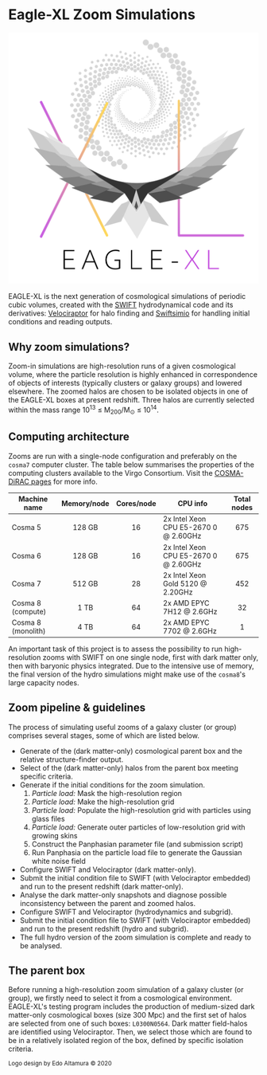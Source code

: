 Eagle-XL Zoom Simulations
==========
![EAGLE-XL Logo](img/xl-logo-light-crop.png)

EAGLE-XL is the next generation of cosmological simulations of periodic cubic volumes, created with the [SWIFT](https://github.com/SWIFTSIM) 
hydrodynamical code and its derivatives: [Velociraptor](https://github.com/SWIFTSIM/velociraptor-python) for halo finding 
and [Swiftsimio](https://github.com/SWIFTSIM/swiftsimio) for handling initial conditions and reading outputs.

Why zoom simulations?
------------
Zoom-in simulations are high-resolution runs of a given cosmological volume, where the particle resolution is highly
enhanced in correspondence of objects of interests (typically clusters or galaxy groups) and lowered elsewhere.
The zoomed halos are chosen to be isolated objects in one of the EAGLE-XL boxes at present redshift. Three halos
are currently selected within the mass range   10<sup>13</sup> &leq; M<sub>200</sub>/M<sub>&odot;</sub> &leq; 10<sup>14</sup>.

Computing architecture
------------
Zooms are run with a single-node configuration and preferably on the `cosma7` computer cluster. The table below summarises
the properties of the computing clusters available to the Virgo Consortium. Visit the [COSMA-DiRAC pages](https://www.dur.ac.uk/icc/cosma/)
for more info. 

| Machine name       | Memory/node   | Cores/node  | CPU info                                       | Total nodes        |
| ------------------ |:-------------:|:-----------:| ---------------------------------------------- |:------------------:|
| Cosma 5            | 128 GB        |   16        |   2x Intel Xeon CPU E5-2670 0 @ 2.60GHz        |   675              |
| Cosma 6            | 128 GB        |   16        |   2x Intel Xeon CPU E5-2670 0 @ 2.60GHz        |   675              |
| Cosma 7            | 512 GB        |   28        |   2x Intel Xeon Gold 5120 @ 2.20GHz            |   452              |
| Cosma 8 (compute)  | 1 TB          |   64        |   2x AMD EPYC 7H12 @ 2.6GHz                    |   32               |
| Cosma 8 (monolith) | 4 TB          |   64        |   2x AMD EPYC 7702 @ 2.6GHz                    |   1                |

An important task of this project is to assess the possibility to run high-resolution zooms with SWIFT on one single node,
first with dark matter only, then with baryonic physics integrated. Due to the intensive use of memory, the final version
of the hydro simulations might make use of the `cosma8`'s large capacity nodes. 

Zoom pipeline \& guidelines
------------
The process of simulating useful zooms of a galaxy cluster (or group) comprises several stages, some of which are listed below.

- Generate of the (dark matter-only) cosmological parent box and the relative structure-finder output.
- Select of the (dark matter-only) halos from the parent box meeting specific criteria.
- Generate if the initial conditions for the zoom simulation.
    1. *Particle load:* Mask the high-resolution region
    2. *Particle load:* Make the high-resolution grid
    3. *Particle load:* Populate the high-resolution grid with particles using glass files
    4. *Particle load:* Generate outer particles of low-resolution grid with growing skins
    5. Construct the Panphasian parameter file (and submission script)
    6. Run Panphasia on the particle load file to generate the Gaussian white noise field
- Configure SWIFT and Velociraptor (dark matter-only).
- Submit the initial condition file to SWIFT (with Velociraptor embedded) and run to the present redshift (dark matter-only).
- Analyse the dark matter-only snapshots and diagnose possible inconsistency between the parent and zoomed halos.
- Configure SWIFT and Velociraptor (hydrodynamics and subgrid).
- Submit the initial condition file to SWIFT (with Velociraptor embedded) and run to the present redshift (hydro and subgrid).
- The full hydro version of the zoom simulation is complete and ready to be analysed.


The parent box
------------
Before running a high-resolution zoom simulation of a galaxy cluster (or group), we firstly need to select it from a cosmological environment.
EAGLE-XL's testing program includes the production of medium-sized dark matter-only cosmological boxes (size 300 Mpc) and the first set of
halos are selected from one of such boxes: `L0300N0564`.
Dark matter field-halos are identified using Velociraptor. Then, we select those which are found to be in a relatively isolated region of 
the box, defined by specific isolation criteria. 

<sup>Logo design by Edo Altamura &copy; 2020</sup>
